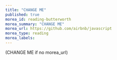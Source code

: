 ```yaml
---
title: "CHANGE ME"
published: true
morea_id: reading-butterworth
morea_summary: "CHANGE ME"
morea_url: https://github.com/airbnb/javascript
morea_type: reading
morea_labels:
---
```


(CHANGE ME if no morea_url)
